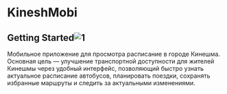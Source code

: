 # KineshMobi

## Getting Started![1](https://github.com/user-attachments/assets/5cf4d72f-a101-4ee1-aa4b-8c47bb7e8ac0)


Мобильное приложение для просмотра расписание в городе Кинешма.
Основная цель — улучшение транспортной доступности для жителей Кинешмы через удобный интерфейс, позволяющий быстро узнать актуальное расписание автобусов, планировать поездки, сохранять избранные маршруты  и следить за актуальными изменениями.
